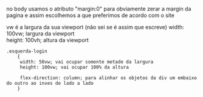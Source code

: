no body usamos o atributo "margin:0" para obviamente zerar a margin da pagina e assim escolhemos a que preferimos de acordo com o site

vw é a largura da sua viewport (não sei se é assim que escreve)
    width: 100vw; largura da viewport   
    height: 100vh; altura da viewport

    .esquerda-login
        {
         width: 50vw; vai ocupar somente metade da largura
         height: 100vw; vai ocupar 100% da altura

         flex-direction: column; para alinhar os objetos da div um embaixo do outro ao inves de lado a lado
        }